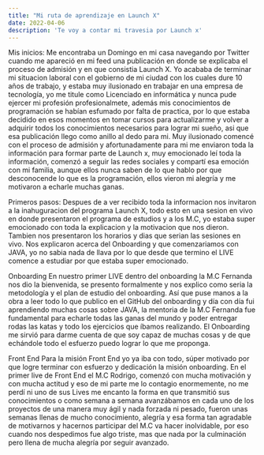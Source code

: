 ```yaml
---
title: "Mi ruta de aprendizaje en Launch X"
date: 2022-04-06
description: 'Te voy a contar mi travesia por Launch x'
---
```


Mis inicios:
Me encontraba un Domingo en mi casa navegando por Twitter cuando me apareció en mi feed una publicación en donde se explicaba el proceso de admisión y
en que consistia Launch X. Yo acababa de terminar mi situacion laboral con el gobierno de mi ciudad con los cuales dure 10 años de trabajo, y estaba muy ilusionado en trabajar en una empresa de tecnología, yo me titule como Licenciado en informática y nunca pude ejercer mi profesión profesionalmete,
además mis conocimientos de programación se habían esfumado por falta de practica, por lo que estaba decidido en esos momentos en tomar cursos para
actualizarme y volver a adquirir todos los conocimientos necesarios para lograr mi sueño, asi que esa publicación llego como anillo al dedo para mi.
Muy ilusionado comencé con el proceso de admisión y afortunadamente para mi me enviaron toda la información para formar parte de Launch x, muy emocionado leí toda la información, comenzó a seguir las redes sociales y compartí esa emoción con mi familia, aunque ellos nunca saben de lo que hablo por que desconocende lo que es la programación, ellos vieron mi alegría y me motivaron a echarle muchas ganas. 

Primeros pasos:
Despues de a ver recibido toda la informacion nos invitaron a la inahuguracion del programa Launch X, todo esto en una sesion en vivo en donde presentaron 
el programa de estudios y a los M.C, yo estaba super emocionado con toda la explicacion y la motivacion que nos dieron. Tambien nos presentaron los horarios 
y dias que serian las sesiones en vivo. Nos explicaron acerca del Onboarding y que comenzariamos con JAVA, yo no sabia nada de llava por lo que desde que
termino el LIVE comence a estudiar por que estaba super emocionado.

Onboarding 
En nuestro primer LIVE dentro del onboarding la M.C Fernanda nos dio la bienvenida, se presento formalmente y nos explico como seria la metodología y el plan de 
estudio del onboarding. Así que puse manos a la obra a leer todo lo que publico en el GitHub del onboarding y día con día fui aprendiendo muchas cosas
sobre JAVA, la mentoria de la M.C Fernanda fue fundamental para echarle todas las ganas del mundo y poder entregar rodas las katas y todo los ejercicios
que íbamos realizando. El Onboarding me sirvió para darme cuenta de que soy capaz de muchas cosas y de que echándole todo el esfuerzo puedo lograr lo
que me proponga.

Front End
Para la misión Front End yo ya iba con todo, súper motivado por que logre terminar con esfuerzo y dedicación la misión onboarding. En el primer live de 
Front End el M.C Rodrigo, comenzó con mucha motivación y con mucha actitud y eso de mi parte me lo contagio enormemente, no me perdí ni uno de sus Lives
me encanto la forma en que transmitió sus conocimientos o como semana a semana avanzábamos en cada uno de los proyectos de una manera muy ágil y nada 
forzada ni pesado, fueron unas semanas llenas de mucho conocimiento, alegría y esa forma tan agradable de motivarnos y hacernos participar del M.C va 
hacer inolvidable, por eso cuando nos despedimos fue algo triste, mas que nada por la culminación pero llena de mucha alegría por seguir avanzado.
